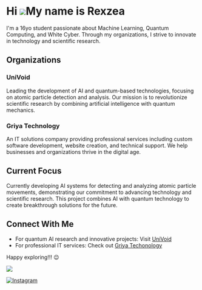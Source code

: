 Hi ![](https://user-images.githubusercontent.com/18350557/176309783-0785949b-9127-417c-8b55-ab5a4333674e.gif)My name is Rexzea
==============================================================================================================================


I'm a 16yo student passionate about Machine Learning, Quantum Computing, and White Cyber. Through my organizations, I strive to innovate in technology and scientific research.



## Organizations

### UniVoid
Leading the development of AI and quantum-based technologies, focusing on atomic particle detection and analysis. Our mission is to revolutionize scientific research by combining artificial intelligence with quantum mechanics.

### Griya Technology
An IT solutions company providing professional services including custom software development, website creation, and technical support. We help businesses and organizations thrive in the digital age.

## Current Focus
Currently developing AI systems for detecting and analyzing atomic particle movements, demonstrating our commitment to advancing technology and scientific research. This project combines AI with quantum technology to create breakthrough solutions for the future.

## Connect With Me
- For quantum AI research and innovative projects: Visit [UniVoid](https://github.com/IVerse-VDV)
- For professional IT services: Check out [Griya Techonology](https://github.com/Griya-Technology)

Happy exploring!!! 😉





![](https://github-readme-stats.vercel.app/api/top-langs/?username=rexzea&theme=ambient_gradient&hide_border=false&include_all_commits=true&count_private=false&layout=compact)


[![Instagram](https://img.shields.io/badge/Instagram-%23E4405F.svg?logo=Instagram&logoColor=white)]([https://instagram.com/alzennora](https://www.instagram.com/alzennora/profilecard/?igsh=Ym8wZHFjcWRxaWhx)) 
<!-- Proudly created with GPRM ( https://gprm.itsvg.in ) -->
